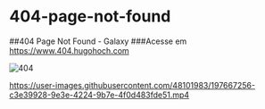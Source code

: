 # 404-page-not-found
##404 Page Not Found - Galaxy
###Acesse em https://www.404.hugohoch.com


![404](https://user-images.githubusercontent.com/48101983/197666525-ad6d92a6-0fdb-4a30-b349-30999fc5f722.png)


https://user-images.githubusercontent.com/48101983/197667256-c3e39928-9e3e-4224-9b7e-4f0d483fde51.mp4

